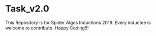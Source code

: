# Task_v2.0

This Repository is for Spider Algos Inductions 2019.
Every inductee is welcome to contribute.
Happy Coding!!!
